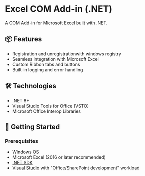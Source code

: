 # Excel COM Add-in (.NET)

A COM Add-in for Microsoft Excel built with .NET. 

## 📦 Features

- Registration and unregistrationwith windows registry
- Seamless integration with Microsoft Excel
- Custom Ribbon tabs and buttons
- Built-in logging and error handling

## 🛠️ Technologies

- .NET 8+
- Visual Studio Tools for Office (VSTO)
- Microsoft Office Interop Libraries

## 🚀 Getting Started

### Prerequisites

- Windows OS
- Microsoft Excel (2016 or later recommended)
- [.NET SDK](https://dotnet.microsoft.com/download)
- [Visual Studio](https://visualstudio.microsoft.com/) with "Office/SharePoint development" workload

